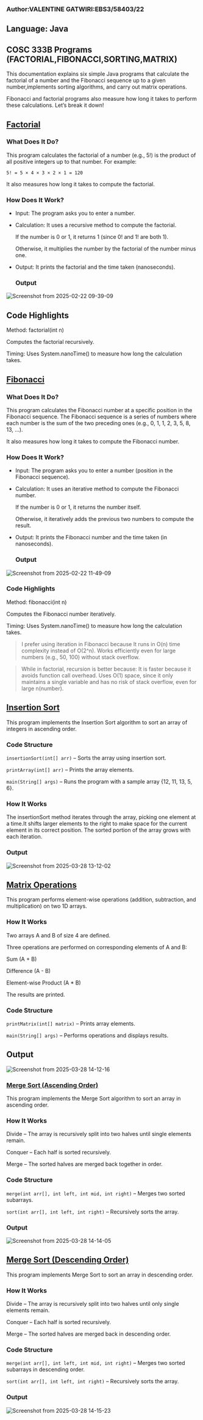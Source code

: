 ### Author:VALENTINE GATWIRI:EBS3/58403/22
## Language: Java
## COSC 333B Programs (FACTORIAL,FIBONACCI,SORTING,MATRIX)
This documentation explains six simple Java programs that calculate the factorial of a number and the Fibonacci sequence up to a given number,implements sorting algorithms, and carry out matrix operations.

Fibonacci and factorial  programs also measure how long it takes to perform these calculations. Let’s break it down!
## [Factorial](https://github.com/gatwirival/factorialandfibb/blob/main/src/factorial.java)

 ### What Does It Do?
 This program calculates the factorial of a number (e.g., 5!) is the product of all positive integers up to that number. For example:

`5! = 5 × 4 × 3 × 2 × 1 = 120`

It also measures how long it takes to compute the factorial.
### How Does It Work?
- Input: The program asks you to enter a number.

- Calculation: It uses a recursive method to compute the factorial.

   If the number is 0 or 1, it returns 1 (since 0! and 1! are both 1).

    Otherwise, it multiplies the number by the factorial of the number minus one.

- Output: It prints the factorial and the time taken (nanoseconds).

  ### Output
![Screenshot from 2025-02-22 09-39-09](https://github.com/user-attachments/assets/218f7bd1-9624-406f-af71-e1d49f3a7397)


## Code Highlights
Method: factorial(int n)

Computes the factorial recursively.

Timing: Uses System.nanoTime() to measure how long the calculation takes.

## [Fibonacci](https://github.com/gatwirival/factorialandfibb/blob/main/src/fibonacci.java)

### What Does It Do?
This program calculates the Fibonacci number at a specific position in the Fibonacci sequence. 
The Fibonacci sequence is a series of numbers where each number is the sum of the two preceding ones (e.g., 0, 1, 1, 2, 3, 5, 8, 13, ...).

It also measures how long it takes to compute the Fibonacci number.

 ### How Does It Work?
- Input: The program asks you to enter a number (position in the Fibonacci sequence).

- Calculation: It uses an iterative method to compute the Fibonacci number.

   If the number is 0 or 1, it returns the number itself.

  Otherwise, it iteratively adds the previous two numbers to compute the result.

- Output: It prints the Fibonacci number and the time taken (in nanoseconds).
  ### Output
  
 ![Screenshot from 2025-02-22 11-49-09](https://github.com/user-attachments/assets/389db786-ec41-4a8a-b296-3507fd827bd9)
 
### Code Highlights
Method: fibonacci(int n)

Computes the Fibonacci number iteratively.

Timing: Uses System.nanoTime() to measure how long the calculation takes.

> I prefer using iteration in Fibonacci because It runs in O(n) time complexity instead of O(2^n).
Works efficiently even for large numbers (e.g., 50, 100) without stack overflow.

 > While in factorial, recursion is better because: It is faster because it avoids function call overhead.
Uses O(1) space, since it only maintains a single variable and has no risk of stack overflow, even for large n(number).

## [ Insertion Sort](https://github.com/gatwirival/factorialandfibb/blob/main/src/insertionsort.java) 

This program implements the Insertion Sort algorithm to sort an array of integers in ascending order.

### Code Structure
`insertionSort(int[] arr)` – Sorts the array using insertion sort.

`printArray(int[] arr)` – Prints the array elements.

`main(String[] args)` – Runs the program with a sample array {12, 11, 13, 5, 6}.
### How It Works
The insertionSort method iterates through the array, picking one element at a time.It shifts larger elements to the right to make space for the current element in its correct position. The sorted portion of the array grows with each iteration.
### Output

![Screenshot from 2025-03-28 13-12-02](https://github.com/user-attachments/assets/4631d954-7fb3-4dc4-9517-2ebd6becd75a)

## [Matrix Operations](https://github.com/gatwirival/factorialandfibb/blob/main/src/matrix.java) 

This program performs element-wise operations (addition, subtraction, and multiplication) on two 1D arrays.

### How It Works
Two arrays A and B of size 4 are defined.

Three operations are performed on corresponding elements of A and B:

Sum (A + B)

Difference (A - B)

Element-wise Product (A * B)

The results are printed.

### Code Structure
`printMatrix(int[] matrix)` – Prints array elements.

`main(String[] args)` – Performs operations and displays results.

## Output
![Screenshot from 2025-03-28 14-12-16](https://github.com/user-attachments/assets/899f18a3-b9b8-463c-83cf-51383720a772)

### [Merge Sort (Ascending Order)](https://github.com/gatwirival/factorialandfibb/blob/main/src/mergesortascending.java) 
This program implements the Merge Sort algorithm to sort an array in ascending order.

### How It Works
Divide – The array is recursively split into two halves until single elements remain.

Conquer – Each half is sorted recursively.

Merge – The sorted halves are merged back together in order.

### Code Structure
`merge(int arr[], int left, int mid, int right)` – Merges two sorted subarrays.

`sort(int arr[], int left, int right)` – Recursively sorts the array.
### Output
![Screenshot from 2025-03-28 14-14-05](https://github.com/user-attachments/assets/aedfd687-ac7e-480d-94fb-2d25e9607aa1)


## [Merge Sort (Descending Order)]( https://github.com/gatwirival/factorialandfibb/blob/main/src/mergesortdescending.java) 
This  program implements Merge Sort to sort an array in descending order.

### How It Works
Divide – The array is recursively split into two halves until only single elements remain.

Conquer – Each half is sorted recursively.

Merge – The sorted halves are merged back in descending order.

### Code Structure
`merge(int arr[], int left, int mid, int right)` – Merges two sorted subarrays in descending order.

`sort(int arr[], int left, int right)` – Recursively sorts the array.
### Output

![Screenshot from 2025-03-28 14-15-23](https://github.com/user-attachments/assets/9649b352-b8f4-4e18-becf-fddb829b79c9)

